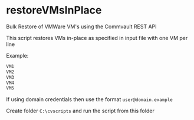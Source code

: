 # restoreVMsInPlace
Bulk Restore of VMWare VM's using the Commvault REST API

This script restores VMs in-place as specified in input file with one VM per line

Example:

```txt
VM1
VM2
VM3
VM4
VM5
```

If using domain credentials then use the format `user@domain.example`

Create folder `C:\cvscripts` and run the script from this folder
